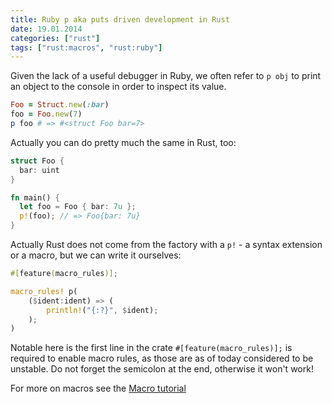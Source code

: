 ```yaml
---
title: Ruby p aka puts driven development in Rust
date: 19.01.2014
categories: ["rust"]
tags: ["rust:macros", "rust:ruby"]
---
```


Given the lack of a useful debugger in Ruby, we often refer to `p obj` to print an object to the console in order to inspect its value.

```ruby
Foo = Struct.new(:bar)
foo = Foo.new(7)
p foo # => #<struct Foo bar=7>
```

Actually you can do pretty much the same in Rust, too:

```rust
struct Foo {
  bar: uint
}

fn main() {
  let foo = Foo { bar: 7u };
  p!(foo); // => Foo{bar: 7u}
}
```

Actually Rust does not come from the factory with a `p!` - a syntax extension or a macro, but we can write it ourselves:

```rust
#[feature(macro_rules)];

macro_rules! p(
    ($ident:ident) => (
        println!("{:?}", $ident);
    );
)
```

Notable here is the first line in the crate `#[feature(macro_rules)];` is required to enable macro rules, as those are as of today considered to be unstable. Do not forget the semicolon at the end, otherwise it won't work!

For more on macros see the [Macro tutorial](http://static.rust-lang.org/doc/master/guide-macros.html)
